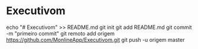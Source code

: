 # Executivom
echo "# Executivom" >> README.md 
git init 
git add README.md 
git commit -m "primeiro commit" 
git remoto add origem https://github.com/MonlineApp/Executivom.git
 git push -u origem master
